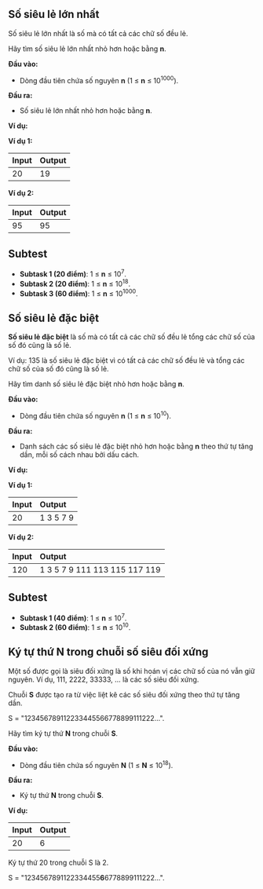 ## Số siêu lẻ lớn nhất

Số siêu lẻ lớn nhất là số mà có tất cả các chữ số đều lẻ.

Hãy tìm số siêu lẻ lớn nhất nhỏ hơn hoặc bằng **n**.

**Đầu vào:**

- Dòng đầu tiên chứa số nguyên **n** (1 ≤ **n** ≤ 10<sup>1000</sup>).

**Đầu ra:**

- Số siêu lẻ lớn nhất nhỏ hơn hoặc bằng **n**.

**Ví dụ:**

**Ví dụ 1:**

| Input | Output |
|:---|:---|
|20 | 19 |

**Ví dụ 2:**

| Input | Output |
|:---|:---|
|95 | 95 |


## Subtest

- **Subtask 1 (20 điểm)**: 1 ≤ **n** ≤ 10<sup>7</sup>.
- **Subtask 2 (20 điểm)**: 1 ≤ **n** ≤ 10<sup>18</sup>.
- **Subtask 3 (60 điểm)**: 1 ≤ **n** ≤ 10<sup>1000</sup>.

## Số siêu lẻ đặc biệt

**Số siêu lẻ đặc biệt** là số mà có tất cả các chữ số đều lẻ tổng các chữ số của số đó cũng là số lẻ.

Ví dụ: 135 là số siêu lẻ đặc biệt vì có tất cả các chữ số đều lẻ và tổng các chữ số của số đó cũng là số lẻ.

Hãy tìm danh số siêu lẻ đặc biệt nhỏ hơn hoặc bằng **n**.

**Đầu vào:**

- Dòng đầu tiên chứa số nguyên **n** (1 ≤ **n** ≤ 10<sup>10</sup>).

**Đầu ra:**

- Danh sách các số siêu lẻ đặc biệt nhỏ hơn hoặc bằng **n** theo thứ tự tăng dần, mỗi số cách nhau bởi dấu cách.

**Ví dụ:**

**Ví dụ 1:**

| Input | Output |
|:---|:---|
|20 | 1 3 5 7 9|

**Ví dụ 2:**

| Input | Output |
|:---|:---|
|120 | 1 3 5 7 9 111 113 115 117 119 |

## Subtest

- **Subtask 1 (40 điểm)**: 1 ≤ **n** ≤ 10<sup>7</sup>.
- **Subtask 2 (60 điểm)**: 1 ≤ **n** ≤ 10<sup>10</sup>.

## Ký tự thứ N trong chuỗi số siêu đối xứng

Một số được gọi là siêu đối xứng là số khi hoán vị các chữ số của nó vẫn giữ nguyên. Ví dụ, 111, 2222, 33333, ... là các số siêu đối xứng.

Chuỗi **S** được tạo ra từ việc liệt kê các số siêu đối xứng theo thứ tự tăng dần.

S = "123456789112233445566778899111222...".

Hãy tìm ký tự thứ **N** trong chuỗi **S**.

**Đầu vào:**

- Dòng đầu tiên chứa số nguyên **N** (1 ≤ **N** ≤ 10<sup>18</sup>).

**Đầu ra:**

- Ký tự thứ **N** trong chuỗi **S**.

**Ví dụ:**

| Input | Output |
|:---|:---|
|20 | 6 |

Ký tự thứ 20 trong chuỗi S là 2.

S = "1234567891122334455**6**6778899111222...".
